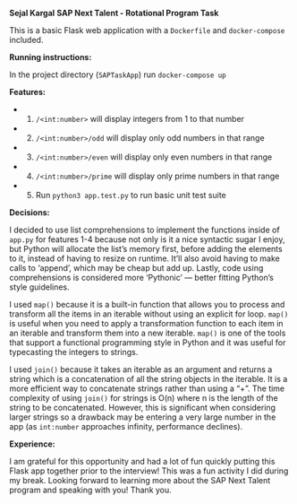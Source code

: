 **Sejal Kargal**
**SAP Next Talent - Rotational Program Task**

This is a basic Flask web application with a `Dockerfile` and `docker-compose` included.

**Running instructions:**

In the project directory (`SAPTaskApp`) run
    `docker-compose up`

**Features:**

- 1. `/<int:number>` will display integers from 1 to that number
- 2. `/<int:number>/odd` will display only odd numbers in that range
- 3. `/<int:number>/even` will display only even numbers in that range
- 4. `/<int:number>/prime` will display only prime numbers in that range
- 5. Run `python3 app.test.py` to run basic unit test suite

**Decisions:**

I decided to use list comprehensions to implement the functions inside of `app.py` for features 1-4 because not only is it a nice syntactic sugar I enjoy, but Python will allocate the list’s memory first, before adding the elements to it, instead of having to resize on runtime. It’ll also avoid having to make calls to ‘append’, which may be cheap but add up. Lastly, code using comprehensions is considered more ‘Pythonic’ — better fitting Python’s style guidelines.

I used `map()` because it is a built-in function that allows you to process and transform all the items in an iterable without using an explicit for loop. `map()` is useful when you need to apply a transformation function to each item in an iterable and transform them into a new iterable. `map()` is one of the tools that support a functional programming style in Python and it was useful for typecasting the integers to strings.

I used `join()` because it takes an iterable as an argument and returns a string which is a concatenation of all the string objects in the iterable. It is a more efficient way to concatenate strings rather than using a “+”. The time complexity of using `join()` for strings is O(n) where n is the length of the string to be concatenated. However, this is significant when considering larger strings so a drawback may be entering a very large number in the app (as `int:number` approaches infinity, performance declines).

**Experience:**

I am grateful for this opportunity and had a lot of fun quickly putting this Flask app together prior to the interview! This was a fun activity I did during my break. Looking forward to learning more about the SAP Next Talent program and speaking with you! Thank you.
